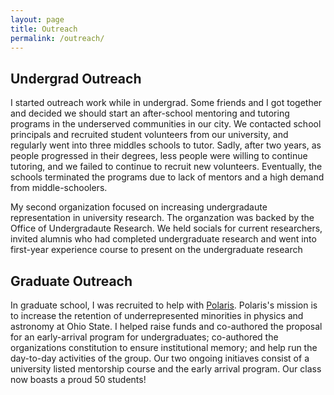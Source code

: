 ```yaml
---
layout: page
title: Outreach
permalink: /outreach/
---
```


## Undergrad Outreach

I started outreach work while in undergrad.
Some friends and I got together and decided we should start an after-school 
mentoring and tutoring programs in the underserved communities in our city.
We contacted school principals and recruited student volunteers from our
university, and regularly went into three middles schools to tutor.
Sadly, after two years, as people progressed in their degrees, less people
were willing to continue tutoring, and we failed to continue to recruit new 
volunteers.
Eventually, the schools terminated the programs due to lack of mentors and
a high demand from middle-schoolers.

My second organization focused on increasing undergradaute representation
in university research.
The organzation was backed by the Office of Undergradaute Research.
We held socials for current researchers, invited alumnis who had completed
undergraduate research and went into first-year experience course to 
present on the undergraduate research

## Graduate Outreach

In graduate school, I was recruited to help with
[Polaris](https://physics.osu.edu/student-organizations-0/polaris-0).
Polaris's mission is to increase the retention of underrepresented minorities
in physics and astronomy at Ohio State.
I helped raise funds and co-authored the proposal for an early-arrival 
program for undergraduates; co-authored the organizations constitution to 
ensure institutional memory; and help run the day-to-day activities of
the group.
Our two ongoing initiaves consist of a university listed mentorship course
and the early arrival program.
Our class now boasts a proud 50 students!

<!--- ## Post-Doctoral Outreach Plans --->

